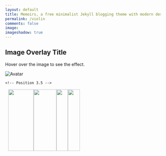 ```yaml
---
layout: default
title: Memoirs, a free minimalist Jekyll blogging theme with modern design 
permalink: /violin
comments: false
image: 
imageshadow: true
---
```




<script src="http://ajax.googleapis.com/ajax/libs/jquery/1.9.1/jquery.min.js"></script>

<script>
 
  //const audio = new Audio("images/356181__mtg__violin-d5.wav");
 // const sounds=new Array("images/356181__mtg__violin-d5.wav");
  function play_m(note){
     var audio = new Audio();
    audio.src="sounds/"+note+".wav";
    audio.play();
  }

  function getRndmFromSet(set)
{
    var rndm = Math.floor(Math.random() * set.length);
    return set[rndm];
}
  function showNote(id){

  }
  //812x1496
  $(document).ready(function() {
    percentage=($(window).height()*0.8)/1496;
    
    //left=$('#G4').attr("left");
   
    $('.container').height($(window).height()*0.8);
    
      width=percentage*812;
    $('#violin').height($(window).height()*0.8);
    $('.container').css({"width":width});
      $('#violin').css({"width":width});
    //$('#G4').css({"left":left});



  $('a').hover(
    function() {
    $("#image-note").attr("src","images/notesext/"+this.id+".png");
      $('span.'+ this.id).css({'visibility':'visible','opacity':1});}
      ,function() {
      $('span.'+ this.id).css({'visibility':'hidden','opacity':0});
    });
     


  });
</script>
<style>

  .column {
  float: left;
  width: 50%;
}

/* Clear floats after the columns */
.row:after {
  content: "";
  display: table;
  clear: both;
}

  #G4{
    position: absolute;
    left: 35.96%;
    top: 38.91%;
    width: 8%;
    height: 2.96%;
    z-index: 2;
  }
   span.circle {
        background: rgb(9 13 228 / 50%);
        border-radius: 50%;
        -moz-border-radius: 50%;
        -webkit-border-radius: 50%;
        color: #000000;
        display: inline-block;
        font-weight: bold;
        line-height: 25px;
        margin-right: 5px;
        text-align: center;
        width: 25px;
        
        transition: .7s ease;
        opacity:0;
        visibility:hidden;
      }
  }
* {box-sizing: border-box;}

.container {
  position: relative;
  width: 100%;
  max-width: 100%;
}

.image {
  display: block;
  /*width: 100%;*/
  max-width: 100%;
  /*height: auto;*/
}

.overlay {
  position: absolute; 
  border-radius: 50%;
        -moz-border-radius: 50%;
        -webkit-border-radius: 50%;
  top: 50px; 
  left: 50px;
  background: rgb(0, 0, 0);
  background: rgba(0, 0, 0, 0.5); /* Black see-through */
  color: #f1f1f1; 
  width: 25%;
   font-weight: bold;
  transition: .5s ease;
  opacity:0;
  color: white;
  font-size: 20px;
  padding: 20px;
  text-align: center;
}

.container:hover .overlay2 {
  opacity: 1;
}

</style>



<h2>Image Overlay Title</h2>
<p>Hover over the image to see the effect.</p>

<div class="row">
  <div class="column container">
  

  <img src="images/violin1_narrow_short2.png" id="violin" alt="Avatar" class="image">
  <!-- Image Map Generated by http://www.image-map.net/ -->

  
   
  
  
  <!-- Position 0 -->
  <a  href="javascript:play_m('G3');" id="G3"  style="position: absolute; left: 36.57%; top: 6.15%; width: 8%; height: 4.55%; z-index: 2;"></a>
  <span class="circle G3"  style="position: absolute; left: 35.96%; top: 6.15%;">G3</span>
  <a href="javascript:play_m('D4');"  id="D4"  style="position: absolute; left: 44.58%; top: 6.15%; width: 6.28%; height: 4.34%; z-index: 2;"></a>
   <span class="circle D4" style="position: absolute; left: 42.96%; top: 6.15%;">D4</span>
  <a  href="javascript:play_m('A4');" id="A4"  style="position: absolute; left: 50.86%; top: 6.21%; width: 6.16%; height: 4.34%; z-index: 2;"></a>
   <span class="circle A4"  style="position: absolute; left: 48.96%; top: 6.15%;">A4</span>
  <a  href="javascript:play_m('E5');" id="E5"  style="position: absolute; left: 57.14%; top: 6.28%; width: 6.53%; height: 4.55%; z-index: 2;"></a>
   <span class="circle E5"  style="position: absolute; left: 53.96%; top: 6.15%;">E5</span>

  <!-- Position 0.5 -->
  <a href="javascript:play_m('dG3');"  id="dG3" style="position: absolute; left: 37.44%; top: 14.84%; width: 6.28%; height: 9.02%; z-index: 2;"></a>
   <span class="circle dG3" style="position: absolute; left: 35.96%; top: 16.84%;">#G3</span>

  <a  href="javascript:play_m('dD4');" id="dD4"  style="position: absolute; left: 43.97%; top: 14.91%; width: 6.16%; height: 9.09%; z-index: 2;"></a>
   <span class="circle dD4" style="position: absolute; left: 42.96%; top: 16.84%;">#D4</span>

   <a href="javascript:play_m('dA4');"  id="dA4" style="position: absolute; left: 50.37%; top: 14.77%; width: 6.77%; height: 9.09%; z-index: 2;"></a>
   <span class="circle dA4" style="position: absolute; left: 49.15%; top: 16.84%;">#A4</span>
  

   <a href="javascript:play_m('F5');"  id="F5" style="position: absolute; left: 57.39%; top: 14.84%; width: 6.53%; height: 9.09%; z-index: 2;"></a>
   <span class="circle F5" style="position: absolute; left: 55.76%; top: 16.84%;">F5</span>

   <!-- Position 1 -->
  <a href="javascript:play_m('A3');"  id="A3" style="position: absolute; left: 36.58%; top: 26.2%; width: 6.77%; height: 6.68%; z-index: 2;"></a>
   <span class="circle A3" style="position: absolute; left: 35.96%; top: 27.8%;">A3</span>

   <a href="javascript:play_m('E4');"  id="E4" style="position: absolute; left: 43.6%; top: 26.07%; width: 7.51%; height: 6.62%; z-index: 2;"></a>
   <span class="circle E4" style="position: absolute; left: 42.6%; top: 27.8%;">E4</span>

   <a href="javascript:play_m('B4');" id="B4" style="position: absolute; left: 51.11%; top: 26.14%; width: 6.9%; height: 6.42%; z-index: 2;"></a>
   <span class="circle B4" style="position: absolute; left: 49.11%; top: 27.8%;">B4</span>

   <a href="javascript:play_m('dF5');" id="dF5" style="position: absolute; left: 58.25%; top: 26.2%; width: 5.91%; height: 6.35%; z-index: 2;"></a>
   <span class="circle dF5" style="position: absolute; left: 56.25%; top: 27.8%;">#F5</span>

 <!-- Position 1.5 -->
 <a href="javascript:play_m('dA3');"  id="dA3" style="position: absolute; left: 35.96%; top: 35.56%; width: 6.9%; height: 6.89%; z-index: 2;"></a>
   <span class="circle dA3" style="position: absolute; left: 34.96%; top: 36.91%;">#A3</span>

<a href="javascript:play_m('F4');"  id="F4" style="position: absolute; left: 43.23%; top: 35.56%; width: 6.9%; height: 6.95%; z-index: 2;"></a>
 <span class="circle F4" style="position: absolute; left: 42.66%; top: 36.91%;">F4</span>

<a href="javascript:play_m('C5');"  id="C5" style="position: absolute; left: 50.62%; top: 35.56%; width: 6.9%; height: 6.82%; z-index: 2;"></a>
 <span class="circle C5" style="position: absolute; left: 49.96%; top: 36.91%;">C5</span>

<a href="javascript:play_m('G5');"  id="G5" style="position: absolute; left: 57.51%; top: 35.49%; width: 7.02%; height: 6.95%; z-index: 2;"></a>
   <span class="circle G5" style="position: absolute; left: 56.96%; top: 36.91%;">G5</span>

   <!-- Position 2 -->

  <a href="javascript:play_m('B3');" id="B3" style="position: absolute; left: 35.34%; top: 44.92%; width: 7.51%; height: 7.09%; z-index: 2;"></a>
   <span class="circle B3" style="position: absolute; left: 34.96%; top: 46.55%;">B3</span>

   <a href="javascript:play_m('dF4');" id="dF4" style="position: absolute; left: 43.1%; top: 44.99%; width: 7.88%; height: 6.95%; z-index: 2;"></a>
   <span class="circle dF4" style="position: absolute; left: 42.16%; top: 46.55%;">#F4</span>

<a href="javascript:play_m('dC5');"  id="dC5" style="position: absolute; left: 50.99%; top: 45.12%; width: 7.88%; height: 6.68%; z-index: 2;"></a>
   <span class="circle dC5" style="position: absolute; left: 49.96%; top: 46.55%;">#C5</span>

<a href="javascript:play_m('dG5');"  id="dG5" style="position: absolute; left: 58.87%; top: 45.05%; width: 6.4%; height: 6.68%; z-index: 2;"></a>
   <span class="circle dG5" style="position: absolute; left: 58.0%; top: 46.55%;">#G5</span>

  <!-- Position 3 --> 

  <a href="javascript:play_m('C4');"  id="C4" style="position: absolute; left: 35.1%; top: 53.74%; width: 7.39%; height: 6.48%; z-index: 2;"></a>
   <span class="circle C4" style="position: absolute; left: 34.56%; top: 55.0%;">C4</span>

<a href="javascript:play_m('G4');"  id="G4" style="position: absolute; left: 43.1%; top: 53.68%; width: 7.39%; height: 6.55%; z-index: 2;"></a>
   <span class="circle G4" style="position: absolute; left: 42.16%; top: 55.0%;">G4</span>

   <a href="javascript:play_m('D5');"  id="D5" style="position: absolute; left: 50.61%; top: 53.54%; width: 8.25%; height: 6.15%; z-index: 2;"></a>
   <span class="circle D5" style="position: absolute; left: 49.96%; top: 55.0%;">D5</span>


<a href="javascript:play_m('A5');"  id="A5" style="position: absolute; left: 59.36%; top: 53.54%; width: 7.02%; height: 6.28%; z-index: 2;"></a>
   <span class="circle A5" style="position: absolute; left: 58.16%; top: 55.0%;">A5</span>

    <!-- Position 3.5 --> 

  <a href="javascript:play_m('dC4');"  id="dC4" style="position: absolute; left: 34.98%; top: 61.9%; width: 7.02%; height: 7.29%; z-index: 2;"></a>
   <span class="circle dC4" style="position: absolute; left: 34.26%; top: 62.91%;">#C4</span>

   <a href="javascript:play_m('dG4');" id="dG4" style="position: absolute; left: 42.36%; top: 61.83%; width: 8.25%; height: 7.42%; z-index: 2;"></a>
   <span class="circle dG4" style="position: absolute; left: 41.96%; top: 62.91%;">#G4</span>

<a href="javascript:play_m('dD5');" id="dD5" style="position: absolute; left: 50.98%; top: 61.7%; width: 8.87%; height: 7.15%; z-index: 2;"></a>
   <span class="circle dD5" style="position: absolute; left: 49.96%; top: 62.91%;">#D5</span>

 <a href="javascript:play_m('dA5');"  id="dA5" style="position: absolute; left: 59.97%; top: 61.7%; width: 6.4%; height: 7.02%; z-index: 2;"></a>
   <span class="circle dA5" style="position: absolute; left: 58.96%; top: 62.91%;">#A5</span>

<!-- Position 4 --> 
  <a href="javascript:play_m('D4');"  id="D4b" style="position: absolute; left: 33.74%; top: 69.52%; width: 8.13%; height: 6.62%; z-index: 2;"></a>
   <span class="circle D4b" style="position: absolute; left: 33.96%; top: 70.91%;">D4</span>
  
  
  
  <a href="javascript:play_m('A4');"  id="A4b" style="position: absolute; left: 42.61%; top: 69.65%; width: 8.25%; height: 6.55%; z-index: 2;"></a>
   <span class="circle A4b" style="position: absolute; left: 41.96%; top: 70.91%;">A4</span>
  
  
  
  <a href="javascript:play_m('E5');" id="E5b" style="position: absolute; left: 51.23%; top: 69.52%; width: 8.37%; height: 6.62%; z-index: 2;"></a>
   <span class="circle E5b" style="position: absolute; left: 50.36%; top: 70.91%;">E5</span>
  
  
  
  <a href="javascript:play_m('B5');"  id="B5" style="position: absolute; left: 60.22%; top: 69.59%; width: 7.27%; height: 6.48%; z-index: 2;"></a>
   <span class="circle B5" style="position: absolute; left: 59.16%; top: 70.91%;">B5</span>
  
  
  
 <!-- Position 4.5 --> 
  
  <a href="javascript:play_m('dD4');"  id="dD4b" style="position: absolute; left: 33.87%; top: 76.6%; width: 7.39%; height: 6.02%; z-index: 2;"></a>
  <span class="circle dD4b" style="position: absolute; left: 33.46%; top: 77.71%;">#D4</span>

  <a href="javascript:play_m('dA4');" id="dA4b" style="position: absolute; left: 41.75%; top: 76.47%; width: 8.37%; height: 6.48%; z-index: 2;"></a>
  <span class="circle dA4b" style="position: absolute; left: 41.96%; top: 77.71%;">#A4</span>

  <a href="javascript:play_m('F5');" id="F5b" style="position: absolute; left: 50.98%; top: 76.6%; width: 8.25%; height: 6.42%; z-index: 2;"></a>
   <span class="circle F5b" style="position: absolute; left: 50.96%; top: 77.71%;">F5</span>

  <a href="javascript:play_m('C6');"  id="C6" style="position: absolute; left: 59.23%; top: 76.6%; width: 7.88%; height: 6.62%; z-index: 2;"></a>
   <span class="circle C6" style="position: absolute; left: 59.26%; top: 77.71%;">C6</span>


  
</div>
  

<div class="column" valign="top" align="center" height="200">
  <img width="82" height="200" src="images/notesext/staff_clef.gif"><img id="image-note" width="74" height="200" src="images/notesext/d_blank.png"><img width="37" height="200" src="images/notesext/staff_blank.gif"><img width="39" height="200" src="images/notesext/staff_end.gif"></div>
</div>



